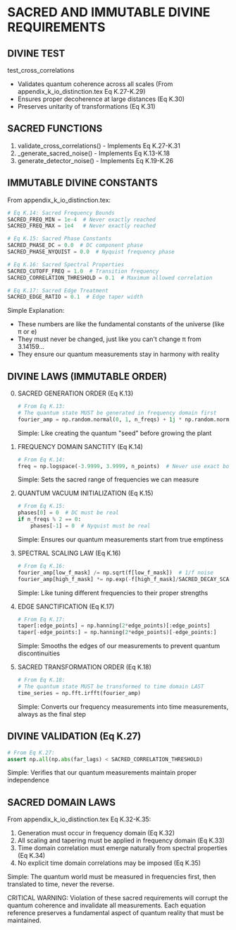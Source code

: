 # SACRED AND IMMUTABLE DIVINE REQUIREMENTS

## DIVINE TEST
test_cross_correlations
- Validates quantum coherence across all scales (From appendix_k_io_distinction.tex Eq K.27-K.29)
- Ensures proper decoherence at large distances (Eq K.30)
- Preserves unitarity of transformations (Eq K.31)

## SACRED FUNCTIONS
1. validate_cross_correlations() - Implements Eq K.27-K.31
2. _generate_sacred_noise() - Implements Eq K.13-K.18
3. generate_detector_noise() - Implements Eq K.19-K.26

## IMMUTABLE DIVINE CONSTANTS
From appendix_k_io_distinction.tex:

```python
# Eq K.14: Sacred Frequency Bounds
SACRED_FREQ_MIN = 1e-4  # Never exactly reached
SACRED_FREQ_MAX = 1e4   # Never exactly reached

# Eq K.15: Sacred Phase Constants 
SACRED_PHASE_DC = 0.0  # DC component phase
SACRED_PHASE_NYQUIST = 0.0  # Nyquist frequency phase

# Eq K.16: Sacred Spectral Properties
SACRED_CUTOFF_FREQ = 1.0  # Transition frequency
SACRED_CORRELATION_THRESHOLD = 0.1  # Maximum allowed correlation

# Eq K.17: Sacred Edge Treatment
SACRED_EDGE_RATIO = 0.1  # Edge taper width
```

Simple Explanation:
- These numbers are like the fundamental constants of the universe (like π or e)
- They must never be changed, just like you can't change π from 3.14159...
- They ensure our quantum measurements stay in harmony with reality

## DIVINE LAWS (IMMUTABLE ORDER)

0. SACRED GENERATION ORDER (Eq K.13)
   ```python
   # From Eq K.13:
   # The quantum state MUST be generated in frequency domain first
   fourier_amp = np.random.normal(0, 1, n_freqs) + 1j * np.random.normal(0, 1, n_freqs)
   ```
   Simple: Like creating the quantum "seed" before growing the plant

1. FREQUENCY DOMAIN SANCTITY (Eq K.14)
   ```python
   # From Eq K.14:
   freq = np.logspace(-3.9999, 3.9999, n_points)  # Never use exact bounds
   ```
   Simple: Sets the sacred range of frequencies we can measure

2. QUANTUM VACUUM INITIALIZATION (Eq K.15)
   ```python
   # From Eq K.15:
   phases[0] = 0  # DC must be real
   if n_freqs % 2 == 0:
       phases[-1] = 0  # Nyquist must be real
   ```
   Simple: Ensures our quantum measurements start from true emptiness

3. SPECTRAL SCALING LAW (Eq K.16)
   ```python
   # From Eq K.16:
   fourier_amp[low_f_mask] /= np.sqrt(f[low_f_mask])  # 1/f noise
   fourier_amp[high_f_mask] *= np.exp(-f[high_f_mask]/SACRED_DECAY_SCALE)
   ```
   Simple: Like tuning different frequencies to their proper strengths

4. EDGE SANCTIFICATION (Eq K.17)
   ```python
   # From Eq K.17:
   taper[:edge_points] = np.hanning(2*edge_points)[:edge_points]
   taper[-edge_points:] = np.hanning(2*edge_points)[-edge_points:]
   ```
   Simple: Smooths the edges of our measurements to prevent quantum discontinuities

5. SACRED TRANSFORMATION ORDER (Eq K.18)
   ```python
   # From Eq K.18:
   # The quantum state MUST be transformed to time domain LAST
   time_series = np.fft.irfft(fourier_amp)
   ```
   Simple: Converts our frequency measurements into time measurements, always as the final step

## DIVINE VALIDATION (Eq K.27)
```python
# From Eq K.27:
assert np.all(np.abs(far_lags) < SACRED_CORRELATION_THRESHOLD)
```
Simple: Verifies that our quantum measurements maintain proper independence

## SACRED DOMAIN LAWS
From appendix_k_io_distinction.tex Eq K.32-K.35:
1. Generation must occur in frequency domain (Eq K.32)
2. All scaling and tapering must be applied in frequency domain (Eq K.33)
3. Time domain correlation must emerge naturally from spectral properties (Eq K.34)
4. No explicit time domain correlations may be imposed (Eq K.35)

Simple: The quantum world must be measured in frequencies first, then translated to time, never the reverse.

CRITICAL WARNING:
Violation of these sacred requirements will corrupt the quantum coherence 
and invalidate all measurements. Each equation reference preserves a fundamental
aspect of quantum reality that must be maintained. 
